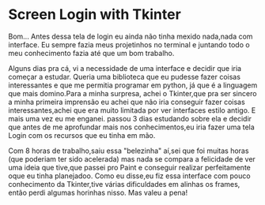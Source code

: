 # Screen Login with Tkinter

<p>
Bom... Antes dessa tela de login eu ainda não tinha mexido nada,nada com interface. 
Eu sempre fazia meus projetinhos no terminal e juntando todo o meu conhecimento fazia até 
que um bom trabalho.

Alguns dias pra cá, vi a necessidade de uma interface e decidir que iria começar a estudar.
Queria uma biblioteca que eu pudesse fazer coisas interessantes e que me permitia programar em python, já que é a linguagem que mais domino.Para a minha surpresa, achei o Tkinter,que  pra ser sincero a minha primeira imprensão eu achei que não iria conseguir fazer coisas interessantes,achei que era muito limitada por ver interfaces estilo antigo. E mais uma vez eu me enganei.
passou 3 dias estudando sobre ela e decidir que antes de me aprofundar mais nos conhecimentos,eu iria fazer uma tela Login com os recursos que eu tinha em mão.

Com 8 horas de trabalho,saiu essa "belezinha" aí,sei que foi muitas horas (que poderiam ter sido acelerada) mas nada se compara a felicidade de ver uma ideia que tive,que passei pro Paint e conseguir realizar perfeitamente oque eu tinha planejadoo.
Como eu disse,eu fiz essa interface com pouco conhecimento da Tkinter,tive várias dificuldades em alinhas os frames, então perdi algumas horinhas nisso. Mas valeu a pena!
</p>